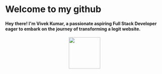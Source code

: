 <!DOCTYPE html>
<html>
  <head>
     
  </head>
  <body>
<h1>Welcome to my github</h1>
     <h4>Hey there! I'm Vivek Kumar, a passionate aspiring Full Stack Developer eager to embark on the journey of transforming a legit website.</h4>
<div id="header" align="center">
  <img src="https://media.giphy.com/media/M9gbBd9nbDrOTu1Mqx/giphy.gif" width="100"/>
</div>
</body>
</html>
